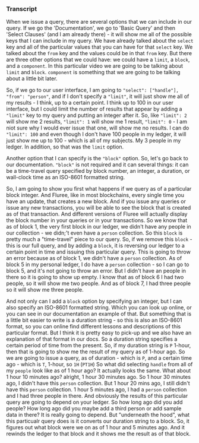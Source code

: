 ### Transcript
When we issue a query, there are several options that we can include in our query. If we go the 'Documentation', we go to 'Basic Query' and then 'Select Clauses' (and I am already there) - it will show me all of the possible keys that I can include in my query. We have already talked about the `select` key and all of the particular values that you can have for that `select` key. We talked about the `from` key and the values could be in that `from` key. But there are three other options that we could have: we could have a `limit`, a `block`, and a `component`. In this particular video we are going to be talking about `limit` and `block`. `component` is something that we are going to be talking about a little bit later.

So, if we go to our user interface, I am going to `"select": ["handle"], "from": "person"`, and if I don't specify a `"limit"`, it will just show me all of my results - I think, up to a certain point. I think up to 100 in our user interface, but I could limit the number of results that appear by adding a `"limit"` key to my query and putting an integer after it. So, like `"limit": 2` will show me 2 results, `"limit": 1` will show me 1 result, `"limit": 0` - I am niot sure why I would ever issue that one, will show me no results.  I can do `"limit": 100` and even though I don't have 100 people in my ledger, it will just show me up to 100 - which is all of my subjects. My 3 people in my ledger. In addition, so that was the `limit` option.

Another option that I can specify is the `"block"` option. So, let's go back to our documentation. `"block"` is not required and it can several things: it can be a time-travel query specified by block number, an integer, a duration, or wall-clock time as an ISO-8601 formatted string. 

So, I am going to show you first what happens if we query as of a particular block integer. And Fluree, like in most blockchains, every single time you have an update, that creates a new block. And if you issue any queries or issue any new transactions, you will be able to see the block that is created as of that transaction. And different versions of Fluree will actually display the block number in your queries or in your transactions. So we know that as of block 1, the very first block in our ledger, we didn't have any people in our collection - we didn;'t even have a `person` collection. So this `block` is pretty much a "time-travel" piece to our query.  So, if we remove this `block` - this is our full query, and by adding a `block`, it is reversing our ledger to a certain point in time and issuing this particular query. This is going to throw an error because as of block 1, we didn't have a `person` collection. As of block 5 in my personal ledger, I do have a `person` collection - so I can go to block 5, and it's not going to throw an error. But I didn't have an people in there so it is going to show up empty. I know that as of block 6 I had two people, so it will show me two people. And as of block 7, I had three people so it will show me three people. 

And not only can I add a `block` option by specifying an integer, but I can also specify an ISO-8601 formatted string. Which you can look up online, or you can see in our documentation an example of that. But something that is a little bit easier to write is a duration string - so this is also an ISO-8601 format, so you can online find different lessons and descriptions of this particular format. But I think it is pretty easy to pick-up and we also have an explanation of that format in our docs. So a duration string specifies a certain period of time from the present. So, if my duration string is `P` 1-hour, then that is going to show me the result of my query as of 1-hour ago. So we are going to issue a query, as of duration - which is `P`, and a certain time ago - which is `T`, 1-hour, so `1H` (`PT1H`) So what did selecting `handle` from all of my `people` look like as of 1 hour ago? It actually looks the same. What about 1 hour 10 minutes ago? alright, 1 hour 30 minutes ago. So 1 hour 30 minutes ago, I didn't have this `person` collection. But 1 hour 20 mins ago, I still didn't have this `person` collection. 1 hour 5 minutes ago, I had a `person` collection and I had three people in there. And obviously the results of this particular query are going to depend on your ledger. So how long ago did you add people? How long ago did you maybe add a third person or add sample data in there? It is really going to depend. But "underneath the hood", what this particualr query does is it converts our duration string to a block. So, it figures out what block were we on as of 1 hour and 5 minutes ago. And it rewinds the ledger to that block and it shows me the result as of that block. 
